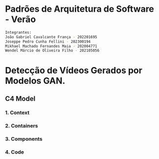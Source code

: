 # Padrões de Arquitetura de Software - Verão

```bash
Integrantes:
João Gabriel Cavalcante França - 202201695
Joseppe Pedro Cunha Fellini - 202300194
Mikhael Machado Fernandes Maia - 202004771
Wendel Márcio de Oliveira Filho - 202105056
```

# Detecção de Vídeos Gerados por Modelos GAN.

## C4 Model

### 1. Context

### 2. Containers

### 3. Components

### 4. Code
